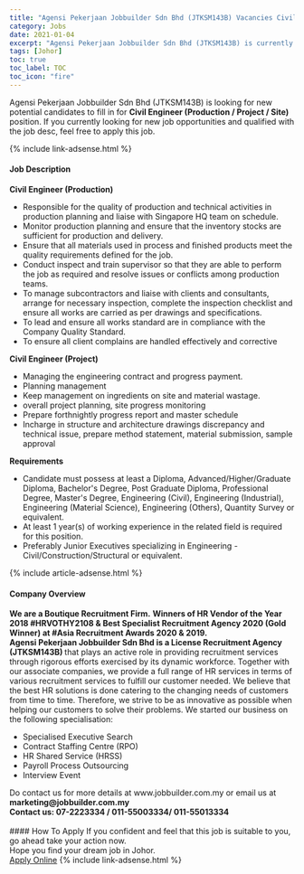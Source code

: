 ```yaml
---
title: "Agensi Pekerjaan Jobbuilder Sdn Bhd (JTKSM143B) Vacancies Civil Engineer (Production / Project / Site)" 
category: Jobs 
date: 2021-01-04 
excerpt: "Agensi Pekerjaan Jobbuilder Sdn Bhd (JTKSM143B) is currently looking for suitable person to fill in the Civil Engineer (Production / Project / Site) which positioned at Johor" 
tags: [Johor] 
toc: true 
toc_label: TOC 
toc_icon: "fire" 
--- 
```


<p>Agensi Pekerjaan Jobbuilder Sdn Bhd (JTKSM143B) is looking for new potential candidates to fill in for <b>Civil Engineer (Production / Project / Site)</b> position. If you currently looking for new job opportunities and qualified with the job desc, feel free to apply this job.
</p>{% include link-adsense.html %} 
<div><div><div><h4>Job Description</h4></div></div><div><div><span><div><div><strong>Civil Engineer (Production)</strong></div><ul><li>Responsible for the quality of production and technical activities in production planning and liaise with Singapore HQ team on schedule.</li><li>Monitor production planning and ensure that the inventory stocks are sufficient for production and delivery.</li><li>Ensure that all materials used in process and finished products meet the quality requirements defined for the job.</li><li>Conduct inspect and train supervisor so that they are able to perform the job as required and resolve issues or conflicts among production teams.</li><li>To manage subcontractors and liaise with clients and consultants, arrange for necessary inspection, complete the inspection checklist and ensure all works are carried as per drawings and specifications.</li><li>To lead and ensure all works standard are in compliance with the Company Quality Standard.</li><li>To ensure all client complains are handled effectively and corrective</li></ul><div><strong>Civil Engineer (Project)</strong></div><ul><li>Managing the engineering contract and progress payment.</li><li>Planning management</li><li>Keep management on ingredients on site and material wastage.</li><li>overall project planning, site progress monitoring</li><li>Prepare forthnightly progress report and master schedule</li><li>Incharge in structure and architecture drawings discrepancy and technical issue, prepare method statement, material submission, sample approval</li></ul><div><strong>Requirements</strong></div><ul><li>Candidate must possess at least a Diploma, Advanced/Higher/Graduate Diploma, Bachelor's Degree, Post Graduate Diploma, Professional Degree, Master's Degree, Engineering (Civil), Engineering (Industrial), Engineering (Material Science), Engineering (Others), Quantity Survey or equivalent.</li><li>At least 1 year(s) of working experience in the related field is required for this position.</li><li>Preferably Junior Executives specializing in Engineering - Civil/Construction/Structural or equivalent.</li></ul></div></span></div></div></div> 
{% include article-adsense.html %} 
<div><div><div><h4>Company Overview</h4></div></div><div><div><span><div><div><div><strong>We are a Boutique Recruitment Firm.</strong> <strong>Winners of HR Vendor of the Year 2018 #HRVOTHY2108 &amp;&#160;</strong><strong>Best Specialist Recruitment Agency 2020 (Gold Winner)&#160;</strong><strong>at #Asia Recruitment Awards 2020 &amp; 2019.&#160;</strong></div><div><strong>Agensi Pekerjaan Jobbuilder Sdn Bhd is a License Recruitment Agency (JTKSM143B)&#160;</strong>that plays an active role in providing recruitment services through rigorous efforts exercised by its dynamic workforce. Together with our associate companies, we provide a full range of HR services in terms of various recruitment services to fulfill our customer needed. We believe that the best HR solutions is done catering to the changing needs of customers from time to time. Therefore, we strive to be as innovative as possible when helping our customers to solve their problems. We started our business on the following specialisation:</div><div><ul><li>Specialised Executive Search</li><li>Contract Staffing Centre (RPO)</li><li>HR Shared Service (HRSS)</li><li>Payroll Process Outsourcing</li><li>Interview Event</li></ul></div><div>Do contact us for more details at www.jobbuilder.com.my or email us at <strong>marketing@jobbuilder.com.my</strong></div><div><strong>Contact us: 07-2223334 / 011-55003334/ 011-55013334</strong><br>&#160;</div></div></div></span></div></div></div> 
#### How To Apply 
If you confident and feel that this job is suitable to you, go ahead take your action now. <br/> 
Hope you find your dream job in Johor. <br/> 
<a href="https://www.jobstreet.com.my/en/job/civil-engineer-production-project-site-4454803?jobId=jobstreet-my-job-4454803&sectionRank=30&token=0~014f37b6-0e45-4290-983e-01224b8c1d80&fr=SRP%20View%20In%20New%20Ta" class="btn btn--info" target="_blank" rel="nofollow noopenner">Apply Online</a> 
{% include link-adsense.html %} 